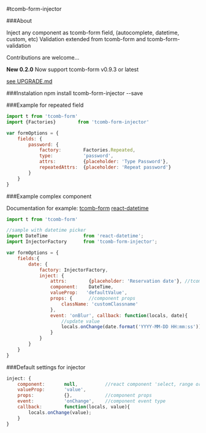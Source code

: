 #tcomb-form-injector

###About

Inject any component as tcomb-form field, (autocomplete, datetime, custom, etc)
Validation extended from tcomb-form and tcomb-form-validation

Contributions are welcome...

**New 0.2.0**
Now support tcomb-form v0.9.3 or latest

[see UPGRADE.md](UPGRADE.md)

###Instalation
npm install tcomb-form-injector --save

###Example for repeated field
```js
import t from 'tcomb-form'
import {Factories}        from 'tcomb-form-injector'

var formOptions = {
	fields: {
		password: {
			factory:		Factories.Repeated,
			type:			'password',
			attrs: 			{placeholder: 'Type Password'},
			repeatedAttrs:	{placeholder: 'Repeat password'}
		}
	}
}
```
###Example complex component

Documentation for example:
[tcomb-form](https://github.com/gcanti/tcomb-form)
[react-datetime](https://github.com/gcanti/tcomb-form)

```js
import t from 'tcomb-form'        

//sample with datetime picker
import DateTime    			from 'react-datetime';
import InjectorFactory      from 'tcomb-form-injector';

var formOptions = {
    fields:{
        date: {
            factory: InjectorFactory,
            inject: {
                attrs:        {placeholder: 'Reservation date'}, //tcomb attrs
                component:    DateTime,
                valueProp:	 'defaultValue',
                props: {      //component props
                    className: 'customClassname'
                },
                event: 'onBlur', callback: function(locals, date){
                    //update value
                    locals.onChange(date.format('YYYY-MM-DD HH:mm:ss'));
                }
            }
        }
    }
}
```

###Default settings for injector
```js
inject: {
	component:		 null,			//react component 'select, range or libraries'
    valueProp:       'value',
    props:           {},            //component props
    event:           'onChange',    //component event type
    callback:        function(locals, value){
        locals.onChange(value);
    }
}
```
